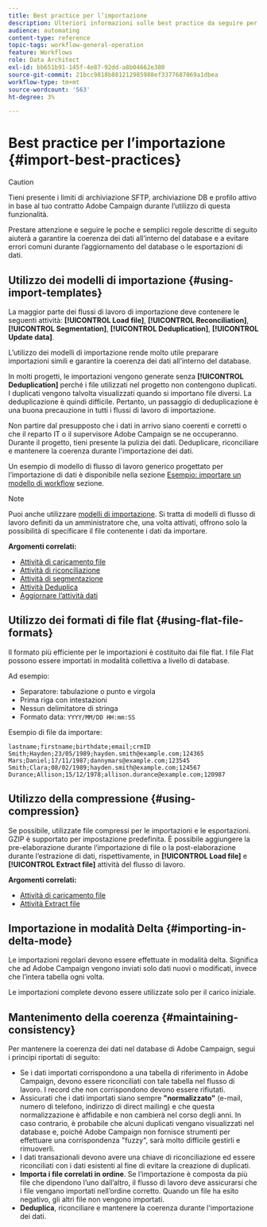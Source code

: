 ```yaml
---
title: Best practice per l’importazione
description: Ulteriori informazioni sulle best practice da seguire per importare dati nel database.
audience: automating
content-type: reference
topic-tags: workflow-general-operation
feature: Workflows
role: Data Architect
exl-id: bb651b91-145f-4e87-92dd-a8b04662e380
source-git-commit: 21bcc9818b881212985988ef3377687069a1dbea
workflow-type: tm+mt
source-wordcount: '563'
ht-degree: 3%

---
```


# Best practice per l’importazione {#import-best-practices}

>[!CAUTION]
>
>Tieni presente i limiti di archiviazione SFTP, archiviazione DB e profilo attivo in base al tuo contratto Adobe Campaign durante l’utilizzo di questa funzionalità.

Prestare attenzione e seguire le poche e semplici regole descritte di seguito aiuterà a garantire la coerenza dei dati all’interno del database e a evitare errori comuni durante l’aggiornamento del database o le esportazioni di dati.

## Utilizzo dei modelli di importazione {#using-import-templates}

La maggior parte dei flussi di lavoro di importazione deve contenere le seguenti attività: **[!UICONTROL Load file]**, **[!UICONTROL Reconciliation]**, **[!UICONTROL Segmentation]**, **[!UICONTROL Deduplication]**, **[!UICONTROL Update data]**.

L’utilizzo dei modelli di importazione rende molto utile preparare importazioni simili e garantire la coerenza dei dati all’interno del database.

In molti progetti, le importazioni vengono generate senza **[!UICONTROL Deduplication]** perché i file utilizzati nel progetto non contengono duplicati. I duplicati vengono talvolta visualizzati quando si importano file diversi. La deduplicazione è quindi difficile. Pertanto, un passaggio di deduplicazione è una buona precauzione in tutti i flussi di lavoro di importazione.

Non partire dal presupposto che i dati in arrivo siano coerenti e corretti o che il reparto IT o il supervisore Adobe Campaign se ne occuperanno. Durante il progetto, tieni presente la pulizia dei dati. Deduplicare, riconciliare e mantenere la coerenza durante l&#39;importazione dei dati.

Un esempio di modello di flusso di lavoro generico progettato per l’importazione di dati è disponibile nella sezione [Esempio: importare un modello di workflow](../../automating/using/creating-import-workflow-templates.md) sezione.

>[!NOTE]
>
>Puoi anche utilizzare [modelli di importazione](../../automating/using/importing-data-with-import-templates.md). Si tratta di modelli di flusso di lavoro definiti da un amministratore che, una volta attivati, offrono solo la possibilità di specificare il file contenente i dati da importare.

**Argomenti correlati:**

* [Attività di caricamento file](../../automating/using/load-file.md)
* [Attività di riconciliazione](../../automating/using/reconciliation.md)
* [Attività di segmentazione](../../automating/using/segmentation.md)
* [Attività Deduplica](../../automating/using/deduplication.md)
* [Aggiornare l’attività dati](../../automating/using/update-data.md)

## Utilizzo dei formati di file flat {#using-flat-file-formats}

Il formato più efficiente per le importazioni è costituito dai file flat. I file Flat possono essere importati in modalità collettiva a livello di database.

Ad esempio:

* Separatore: tabulazione o punto e virgola
* Prima riga con intestazioni
* Nessun delimitatore di stringa
* Formato data: `YYYY/MM/DD HH:mm:SS`

Esempio di file da importare:

```
lastname;firstname;birthdate;email;crmID
Smith;Hayden;23/05/1989;hayden.smith@example.com;124365
Mars;Daniel;17/11/1987;dannymars@example.com;123545
Smith;Clara;08/02/1989;hayden.smith@example.com;124567
Durance;Allison;15/12/1978;allison.durance@example.com;120987
```

## Utilizzo della compressione {#using-compression}

Se possibile, utilizzate file compressi per le importazioni e le esportazioni. GZIP è supportato per impostazione predefinita. È possibile aggiungere la pre-elaborazione durante l’importazione di file o la post-elaborazione durante l’estrazione di dati, rispettivamente, in **[!UICONTROL Load file]** e **[!UICONTROL Extract file]** attività del flusso di lavoro.

**Argomenti correlati:**

* [Attività di caricamento file](../../automating/using/load-file.md)
* [Attività Extract file](../../automating/using/extract-file.md)

## Importazione in modalità Delta {#importing-in-delta-mode}

Le importazioni regolari devono essere effettuate in modalità delta. Significa che ad Adobe Campaign vengono inviati solo dati nuovi o modificati, invece che l’intera tabella ogni volta.

Le importazioni complete devono essere utilizzate solo per il carico iniziale.

## Mantenimento della coerenza {#maintaining-consistency}

Per mantenere la coerenza dei dati nel database di Adobe Campaign, segui i principi riportati di seguito:

* Se i dati importati corrispondono a una tabella di riferimento in Adobe Campaign, devono essere riconciliati con tale tabella nel flusso di lavoro. I record che non corrispondono devono essere rifiutati.
* Assicurati che i dati importati siano sempre **&quot;normalizzato&quot;** (e-mail, numero di telefono, indirizzo di direct mailing) e che questa normalizzazione è affidabile e non cambierà nel corso degli anni. In caso contrario, è probabile che alcuni duplicati vengano visualizzati nel database e, poiché Adobe Campaign non fornisce strumenti per effettuare una corrispondenza &quot;fuzzy&quot;, sarà molto difficile gestirli e rimuoverli.
* I dati transazionali devono avere una chiave di riconciliazione ed essere riconciliati con i dati esistenti al fine di evitare la creazione di duplicati.
* **Importa i file correlati in ordine**. Se l’importazione è composta da più file che dipendono l’uno dall’altro, il flusso di lavoro deve assicurarsi che i file vengano importati nell’ordine corretto. Quando un file ha esito negativo, gli altri file non vengono importati.
* **Deduplica**, riconciliare e mantenere la coerenza durante l&#39;importazione dei dati.
